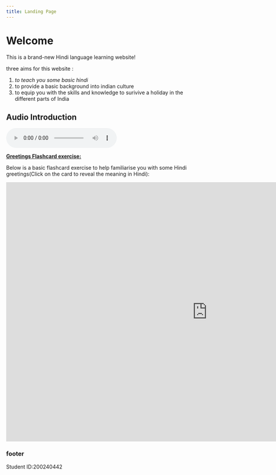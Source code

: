 ```yaml
---
title: Landing Page
---
```

<body>
<h1>Welcome</h1>
<p>This is a brand-new Hindi language learning website! </p>      
                                                                         
                                                                            
                                                                          

  <p>three aims for this website :</p>
<ol>
  <li> <em>to teach you some basic hindi</em></li>
<li>to provide a basic background into indian culture</li>
  <li>to equip you with the skills and knowledge to surivive a holiday in the different parts of India</ol>
  




  <h2>Audio Introduction</h2>
  <audio controls>  
  <source src="https://sidm2001.github.io/sml5202-final/audio/test.mp3" type="audio/mpeg">
Your browser does not support the audio element.
</audio>

                                                                                       
 

<p><span style="text-decoration: underline;"><strong>Greetings Flashcard exercise:</strong></span></p>
<p>Below is a basic flashcard exercise to help familiarise you with some Hindi greetings(Click on the card to reveal the meaning in Hindi):</p>
                                            
<iframe src="https://h5p.org/h5p/embed/1287188" width="1090" height="704" frameborder="0" allowfullscreen="allowfullscreen" allow="geolocation *; microphone *; camera *; midi *; encrypted-media *" title="Greetings"></iframe><script src="https://h5p.org/sites/all/modules/h5p/library/js/h5p-resizer.js" charset="UTF-8"></script>

<h3>footer</h3>
  <p>Student ID:200240442</p> 
  

